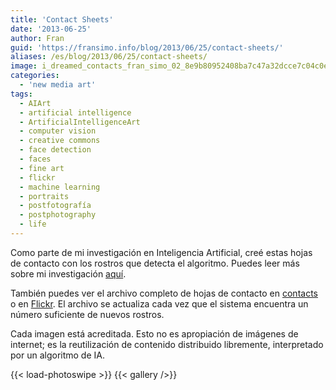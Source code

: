 ```yaml
---
title: 'Contact Sheets'
date: '2013-06-25'
author: Fran
guid: 'https://fransimo.info/blog/2013/06/25/contact-sheets/'
aliases: /es/blog/2013/06/25/contact-sheets/
image: i_dreamed_contacts_fran_simo_02_8e9b80952408ba7c47a32dcce7c04c0e.jpg
categories:
  - 'new media art'
tags:
  - AIArt
  - artificial intelligence
  - ArtificialIntelligenceArt
  - computer vision
  - creative commons
  - face detection
  - faces
  - fine art
  - flickr
  - machine learning
  - portraits
  - postfotografía
  - postphotography
  - life
---
```


Como parte de mi investigación en Inteligencia Artificial, creé estas hojas de contacto con los rostros que detecta el algoritmo.
Puedes leer más sobre mi investigación [aquí](/docs/art/new_media_art/I_dreamed_about_a_human_being/).

También puedes ver el archivo completo de hojas de contacto en [contacts](http://contact-sheets-idahb.fransimo.info/)
o en [Flickr](http://www.flickr.com/photos/93211492@N06/). El archivo se actualiza cada vez que el sistema encuentra
un número suficiente de nuevos rostros.

Cada imagen está acreditada. Esto no es apropiación de imágenes de internet; es la reutilización de contenido
distribuido libremente, interpretado por un algoritmo de IA.

<!--more-->
{{< load-photoswipe >}}
{{< gallery />}}


